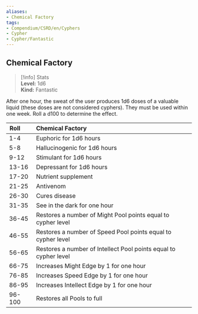 ```yaml
---
aliases:
- Chemical Factory
tags:
- Compendium/CSRD/en/Cyphers
- Cypher
- Cypher/Fantastic
---
```


  
## Chemical Factory  
>[!info] Stats  
> **Level:** 1d6  
> **Kind:** Fantastic
  
After one hour, the sweat of the user produces 1d6 doses of a valuable liquid (these doses are not considered cyphers). They must be used within one week. Roll a d100 to determine the effect.  

|  Roll &nbsp; &nbsp; &nbsp; | Chemical Factory  |  
| ------------- | :----------- |  
| 1-4 | Euphoric for 1d6 hours |  
| 5-8 | Hallucinogenic for 1d6 hours |  
| 9-12 | Stimulant for 1d6 hours |  
| 13-16 | Depressant for 1d6 hours |  
| 17-20 | Nutrient supplement |  
| 21-25 | Antivenom |  
| 26-30 | Cures disease |  
| 31-35 | See in the dark for one hour |  
| 36-45 | Restores a number of Might Pool points equal to cypher level |  
| 46-55 | Restores a number of Speed Pool points equal to cypher level |  
| 56-65 | Restores a number of Intellect Pool points equal to cypher level |  
| 66-75 | Increases Might Edge by 1 for one hour |  
| 76-85 | Increases Speed Edge by 1 for one hour |  
| 86-95 | Increases Intellect Edge by 1 for one hour |  
| 96-100 | Restores all Pools to full |